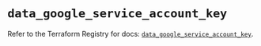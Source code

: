 # `data_google_service_account_key`

Refer to the Terraform Registry for docs: [`data_google_service_account_key`](https://registry.terraform.io/providers/hashicorp/google/5.11.0/docs/data-sources/service_account_key).
